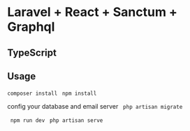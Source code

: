 <h1>Laravel + React + Sanctum + Graphql</h1>
<h2>TypeScript</h2>

## Usage

```composer install```
``` npm install```


config your database and email server
``` php artisan migrate```


``` npm run dev```
``` php artisan serve```

